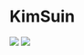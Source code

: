 # KimSuin

<img src="https://img.shields.io/badge/JAVA-3766AB?style=flat-square"/> <img src="https://img.shields.io/badge/Python-3766AB?style=flat-square&logo=Python&logoColor=white"/>
